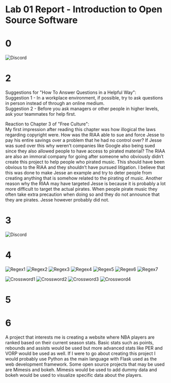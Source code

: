 # Lab 01 Report - Introduction to Open Source Software


# 0
![Discord](discord.JPG)

# 2
Suggestions for "How To Answer Questions in a Helpful Way":  
Suggestion 1 - In a workplace environment, if possible, try to ask questions in person instead of through an online medium.  
Suggestion 2 - Before you ask managers or other people in higher levels, ask your teammates for help first.  

Reaction to Chapter 3 of "Free Culture":  
My first impression after reading this chapter was how illogical the laws regarding copyright were. How was the RIAA able to sue and force Jesse to pay his entire savings over a problem that he had no control over? If Jesse was sued over this why weren’t companies like Google also being sued since they also allowed people to have access to pirated material? The RIAA are also an immoral company for going after someone who obviously didn’t create this project to help people who pirated music. This should have been obvious to the RIAA and they shouldn’t have pursued litigation. I believe that this was done to make Jesse an example and try to deter people from creating anything that is somehow related to the pirating of music. Another reason why the RIAA may have targeted Jesse is because it is probably a lot more difficult to target the actual pirates. When people pirate music they often take extra precaution when doing so and they do not announce that they are pirates. Jesse however probably did not.

# 3
![Discord](tree_man.png)

# 4
![Regex1](regexProb1.JPG)
![Regex2](regexProb2.JPG)
![Regex3](regexProb3.JPG)
![Regex4](regexProb4.JPG)
![Regex5](regexProb5.JPG)
![Regex6](regexProb6.JPG)
![Regex7](regexProb7.JPG)

![Crossword1](crosswordProb1.JPG.JPG)
![Crossword2](crosswordProb2.JPG.JPG)
![Crossword3](crosswordProb3.JPG.JPG)
![Crossword4](crosswordProb4.JPG.JPG)

# 5


# 6
A project that interests me is creating a website where NBA players are ranked based on their current season stats. Basic stats such as points, rebounds and assists would be used but more advanced stats like PER and VORP would be used as well. If I were to go about creating this project I would probably use Python as the main language with Flask used as the web development framework. Some open source projects that may be used are Mimesis and bokeh. Mimesis would be used to add dummy data and bokeh would be used to visualize specific data about the players.


